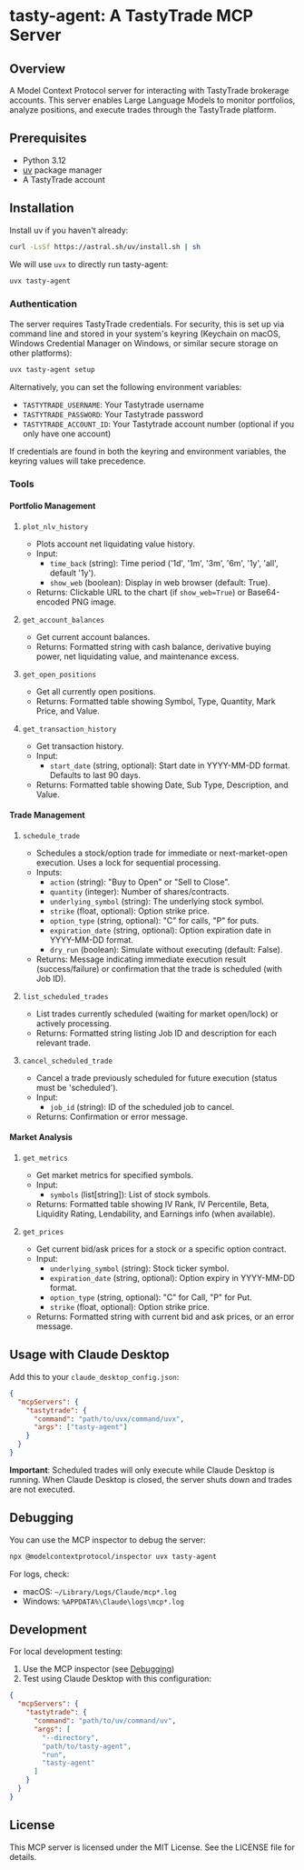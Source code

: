 # tasty-agent: A TastyTrade MCP Server

## Overview

A Model Context Protocol server for interacting with TastyTrade brokerage accounts. This server enables Large Language Models to monitor portfolios, analyze positions, and execute trades through the TastyTrade platform.

## Prerequisites

- Python 3.12
- [uv](https://docs.astral.sh/uv/) package manager
- A TastyTrade account

## Installation

Install uv if you haven't already:

```bash
curl -LsSf https://astral.sh/uv/install.sh | sh
```

We will use `uvx` to directly run tasty-agent:

```bash
uvx tasty-agent
```

### Authentication

The server requires TastyTrade credentials. For security, this is set up via command line and stored in your system's keyring (Keychain on macOS, Windows Credential Manager on Windows, or similar secure storage on other platforms):

```bash
uvx tasty-agent setup
```

Alternatively, you can set the following environment variables:

- `TASTYTRADE_USERNAME`: Your Tastytrade username
- `TASTYTRADE_PASSWORD`: Your Tastytrade password
- `TASTYTRADE_ACCOUNT_ID`: Your Tastytrade account number (optional if you only have one account)

If credentials are found in both the keyring and environment variables, the keyring values will take precedence.

### Tools

#### Portfolio Management

1. `plot_nlv_history`
   - Plots account net liquidating value history.
   - Input:
     - `time_back` (string): Time period ('1d', '1m', '3m', '6m', '1y', 'all', default '1y').
     - `show_web` (boolean): Display in web browser (default: True).
   - Returns: Clickable URL to the chart (if `show_web=True`) or Base64-encoded PNG image.

2. `get_account_balances`
   - Get current account balances.
   - Returns: Formatted string with cash balance, derivative buying power, net liquidating value, and maintenance excess.

3. `get_open_positions`
   - Get all currently open positions.
   - Returns: Formatted table showing Symbol, Type, Quantity, Mark Price, and Value.

4. `get_transaction_history`
   - Get transaction history.
   - Input:
     - `start_date` (string, optional): Start date in YYYY-MM-DD format. Defaults to last 90 days.
   - Returns: Formatted table showing Date, Sub Type, Description, and Value.

#### Trade Management

1. `schedule_trade`
   - Schedules a stock/option trade for immediate or next-market-open execution. Uses a lock for sequential processing.
   - Inputs:
     - `action` (string): "Buy to Open" or "Sell to Close".
     - `quantity` (integer): Number of shares/contracts.
     - `underlying_symbol` (string): The underlying stock symbol.
     - `strike` (float, optional): Option strike price.
     - `option_type` (string, optional): "C" for calls, "P" for puts.
     - `expiration_date` (string, optional): Option expiration date in YYYY-MM-DD format.
     - `dry_run` (boolean): Simulate without executing (default: False).
   - Returns: Message indicating immediate execution result (success/failure) or confirmation that the trade is scheduled (with Job ID).

2. `list_scheduled_trades`
   - List trades currently scheduled (waiting for market open/lock) or actively processing.
   - Returns: Formatted string listing Job ID and description for each relevant trade.

3. `cancel_scheduled_trade`
   - Cancel a trade previously scheduled for future execution (status must be 'scheduled').
   - Input:
     - `job_id` (string): ID of the scheduled job to cancel.
   - Returns: Confirmation or error message.

#### Market Analysis

1. `get_metrics`
   - Get market metrics for specified symbols.
   - Input:
     - `symbols` (list[string]): List of stock symbols.
   - Returns: Formatted table showing IV Rank, IV Percentile, Beta, Liquidity Rating, Lendability, and Earnings info (when available).

2. `get_prices`
   - Get current bid/ask prices for a stock or a specific option contract.
   - Input:
     - `underlying_symbol` (string): Stock ticker symbol.
     - `expiration_date` (string, optional): Option expiry in YYYY-MM-DD format.
     - `option_type` (string, optional): "C" for Call, "P" for Put.
     - `strike` (float, optional): Option strike price.
   - Returns: Formatted string with current bid and ask prices, or an error message.

## Usage with Claude Desktop

Add this to your `claude_desktop_config.json`:

```json
{
  "mcpServers": {
    "tastytrade": {
      "command": "path/to/uvx/command/uvx",
      "args": ["tasty-agent"]
    }
  }
}
```

**Important**: Scheduled trades will only execute while Claude Desktop is running. When Claude Desktop is closed, the server shuts down and trades are not executed.

## Debugging

You can use the MCP inspector to debug the server:

```bash
npx @modelcontextprotocol/inspector uvx tasty-agent
```

For logs, check:

- macOS: `~/Library/Logs/Claude/mcp*.log`
- Windows: `%APPDATA%\Claude\logs\mcp*.log`

## Development

For local development testing:

1. Use the MCP inspector (see [Debugging](#debugging))
2. Test using Claude Desktop with this configuration:

```json
{
  "mcpServers": {
    "tastytrade": {
      "command": "path/to/uv/command/uv",
      "args": [
        "--directory",
        "path/to/tasty-agent",
        "run",
        "tasty-agent"
      ]
    }
  }
}
```

## License

This MCP server is licensed under the MIT License. See the LICENSE file for details.
